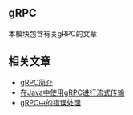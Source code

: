 ## gRPC

本模块包含有关gRPC的文章

## 相关文章

+ [gRPC简介](docs/gRPC简介.md)
+ [在Java中使用gRPC进行流式传输](docs/在Java中使用gRPC进行流式传输.md)
+ [gRPC中的错误处理](docs/gRPC中的错误处理.md)